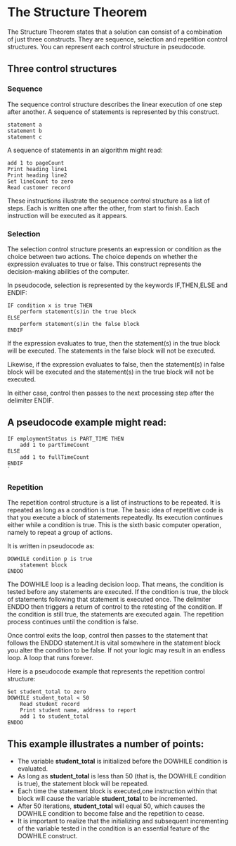 # The Structure Theorem

The Structure Theorem states that a solution can consist of a combination of just three constructs. They are sequence, selection and repetition control structures. You can represent each control structure in pseudocode.

## Three control structures

### Sequence

The sequence control structure describes the linear execution of one step after another. A sequence of statements is represented by this construct.

```text
statement a
statement b
statement c
```

A sequence of statements in an algorithm might read:

```text
add 1 to pageCount
Print heading line1
Print heading line2
Set lineCount to zero
Read customer record
```

These instructions illustrate the sequence control structure as a list of steps. Each is written one after the other, from start to finish. Each instruction will be executed as it appears.

### Selection

The selection control structure presents an expression or condition as the choice between two actions. The choice depends on whether the expression evaluates to true or false. This construct represents the decision-making abilities of the computer.

In pseudocode, selection is represented by the keywords IF,THEN,ELSE and ENDIF:

```text
IF condition x is true THEN
    perform statement(s)in the true block
ELSE
    perform statement(s)in the false block
ENDIF
```

If the expression evaluates to true, then the statement\(s\) in the true block will be executed. The statements in the false block will not be executed.

Likewise, if the expression evaluates to false, then the statement\(s\) in false block will be executed and the statement\(s\) in the true block will not be executed.

In either case, control then passes to the next processing step after the delimiter ENDIF.

## A pseudocode example might read:

```text
IF employmentStatus is PART_TIME THEN
    add 1 to partTimeCount
ELSE
    add 1 to fullTimeCount
ENDIF
`
```

### Repetition

The repetition control structure is a list of instructions to be repeated. It is repeated as long as a condition is true. The basic idea of repetitive code is that you execute a block of statements repeatedly. Its execution continues either while a condition is true. This is the sixth basic computer operation, namely to repeat a group of actions.

It is written in pseudocode as:

```text
DOWHILE condition p is true
    statement block
ENDDO
```

The DOWHILE loop is a leading decision loop. That means, the condition is tested before any statements are executed. If the condition is true, the block of statements following that statement is executed once. The delimiter ENDDO then triggers a return of control to the retesting of the condition. If the condition is still true, the statements are executed again. The repetition process continues until the condition is false.

Once control exits the loop, control then passes to the statement that follows the ENDDO statement.It is vital somewhere in the statement block you alter the condition to be false. If not your logic may result in an endless loop. A loop that runs forever.

Here is a pseudocode example that represents the repetition control structure:

```text
Set student_total to zero
DOWHILE student_total < 50
    Read student record
    Print student name, address to report
    add 1 to student_total
ENDDO
```

## This example illustrates a number of points:

* The variable **student\_total** is initialized before the DOWHILE condition is evaluated.
* As long as **student\_total** is less than 50 \(that is, the DOWHILE condition is true\), the statement block will be repeated.
* Each time the statement block is executed,one instruction within that block will cause the variable **student\_total** to be incremented.
* After 50 iterations, **student\_total** will equal 50, which causes the DOWHILE condition to become false and the repetition to cease.
* It is important to realize that the initializing and subsequent incrementing of the variable tested in the condition is an essential feature of the DOWHILE construct.

